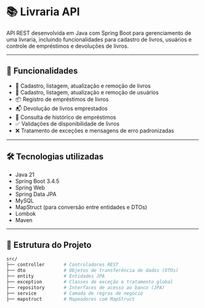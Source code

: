 # 📚 Livraria API

API REST desenvolvida em Java com Spring Boot para gerenciamento de uma livraria, incluindo funcionalidades para cadastro de livros, usuários e controle de empréstimos e devoluções de livros.

---

## 🚀 Funcionalidades

- 📖 Cadastro, listagem, atualização e remoção de livros
- 👤 Cadastro, listagem, atualização e remoção de usuários
- 📦 Registro de empréstimos de livros
- 📬 Devolução de livros emprestados
- 📑 Consulta de histórico de empréstimos
- ✅ Validações de disponibilidade de livros
- ❌ Tratamento de exceções e mensagens de erro padronizadas

---

## 🛠️ Tecnologias utilizadas

- Java 21
- Spring Boot 3.4.5
- Spring Web
- Spring Data JPA
- MySQL
- MapStruct (para conversão entre entidades e DTOs)
- Lombok
- Maven

---

## 📁 Estrutura do Projeto

```bash
src/
├── controller       # Controladores REST
├── dto              # Objetos de transferência de dados (DTOs)
├── entity           # Entidades JPA
├── exception        # Classes de exceção e tratamento global
├── repository       # Interfaces de acesso ao banco (JPA)
├── service          # Camada de regras de negócio
├── mapstruct        # Mapeadores com MapStruct
